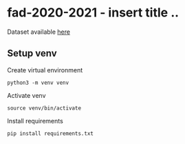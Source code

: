 # fad-2020-2021 - insert title ..

Dataset available [here](https://www.kaggle.com/martj42/international-football-results-from-1872-to-2017)

## Setup venv

Create virtual environment

`python3 -m venv venv`

Activate venv

`source venv/bin/activate`

Install requirements

`pip install requirements.txt`